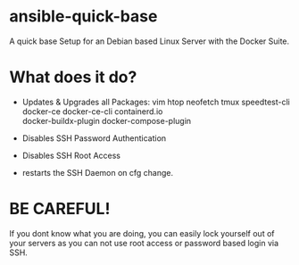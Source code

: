 # ansible-quick-base
A quick base Setup for an Debian based Linux Server with the Docker Suite.

# What does it do?
- Updates & Upgrades all Packages:
  vim
  htop
  neofetch
  tmux
  speedtest-cli
  docker-ce
  docker-ce-cli
  containerd.io  
  docker-buildx-plugin
  docker-compose-plugin

- Disables SSH Password Authentication
- Disables SSH Root Access
- restarts the SSH Daemon on cfg change.

# BE CAREFUL! 
If you dont know what you are doing, you can easily lock yourself out of your servers as you can not use root access or password based login via SSH.
